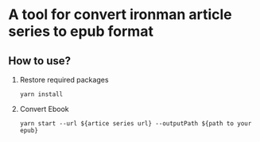 # A tool for convert ironman article series to epub format

## How to use?

1. Restore required packages

    ```
    yarn install
    ```

1. Convert Ebook

    ```
    yarn start --url ${artice series url} --outputPath ${path to your epub}
    ```
